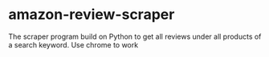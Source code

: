 # amazon-review-scraper
The scraper program build on Python to get all reviews under all products of a search keyword. Use chrome to work
